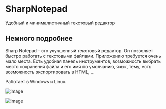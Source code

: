 # SharpNotepad
Удобный и минималистичный текстовый редактор

## Немного подробнее
Sharp Notepad - это улучшенный текстовый редактор. Он позволяет быстро работать с текстовыми файлами.
Приложению требуется очень мало места.
Есть удобная панель инструментов, возможность выбрать место сохранения файла и его имя по умолчанию, язык, тему, есть возможность экспортировать в HTML, ...

Работает в Windows и Linux.

![image](https://user-images.githubusercontent.com/85738488/167711167-3103d650-27bf-4a9c-a8f4-391e45c06a8e.png)

![image](https://user-images.githubusercontent.com/85738488/172172234-75878e3e-23d7-4abf-9aee-d00c52384c5b.png)
